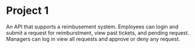 # Project 1
An API that supports a reimbusement system. Employees can login and submit
a request for reimburstment, view past tickets, and pending request. Managers
can log in view all requests and approve or deny any request.
